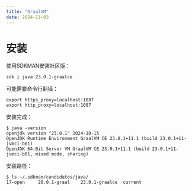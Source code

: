 ```yaml
---
title: "GraalVM"
date: 2024-11-03
---
```

# 安装

使用SDKMAN安装社区版：

    sdk i java 23.0.1-graalce

可能需要命令行翻墙：

    export https_proxy=localhost:1087
    export http_proxy=localhost:1087

安装完成：

    $ java -version
    openjdk version "23.0.1" 2024-10-15
    OpenJDK Runtime Environment GraalVM CE 23.0.1+11.1 (build 23.0.1+11-jvmci-b01)
    OpenJDK 64-Bit Server VM GraalVM CE 23.0.1+11.1 (build 23.0.1+11-jvmci-b01, mixed mode, sharing)

安装路径：

    $ ls ~/.sdkman/candidates/java/
    17-open		20.0.1-graal	23.0.1-graalce	current